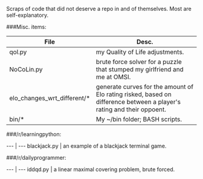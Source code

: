 Scraps of code that did not deserve a repo in and of themselves.  Most
are self-explanatory.

###Misc. items:

  | File | Desc. |
  | ----- | ----- |
  | qol.py | my Quality of Life adjustments. |
  | NoCoLin.py | brute force solver for a puzzle that stumped my girlfriend and me at OMSI. |
  | elo_changes_wrt_different/* | generate curves for the amount of Elo rating risked, based on difference between a player's rating and their oppoent. |
  | bin/* | My ~/bin folder; BASH scripts. |

###/r/learningpython:

  --- | ---
  blackjack.py | an example of a blackjack terminal game.

###/r/dailyprogrammer:

  --- | ---
  iddqd.py | a linear maximal covering problem, brute forced.
